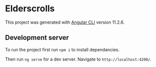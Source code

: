 # Elderscrolls

This project was generated with [Angular CLI](https://github.com/angular/angular-cli) version 11.2.6.

## Development server
To run the project first run `npm i` to install dependancies.

Then run `ng serve` for a dev server. Navigate to `http://localhost:4200/`.
